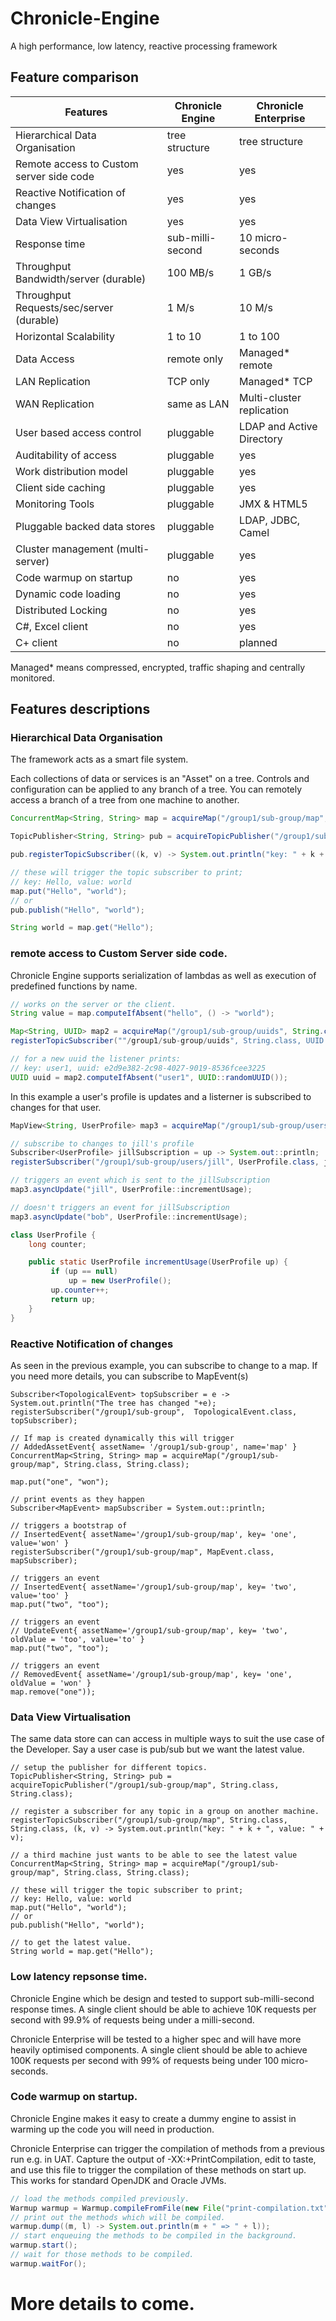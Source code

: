 # Chronicle-Engine
A high performance, low latency, reactive processing framework

## Feature comparison
| Features                                           | Chronicle Engine | Chronicle Enterprise |
| ------------------------------------------ | ------------------ | ---------------------- |
| Hierarchical Data Organisation             | tree structure      | tree structure          |
| Remote access to Custom server side code | yes               | yes                       |
| Reactive Notification of changes           | yes                   | yes                        |
| Data View Virtualisation                      | yes                    | yes                       |
| Response time                                    | sub-milli-second | 10 micro-seconds   |
| Throughput Bandwidth/server (durable) | 100 MB/s           | 1 GB/s                  |
| Throughput Requests/sec/server (durable) | 1 M/s             | 10 M/s                  |
| Horizontal Scalability                           | 1 to 10              | 1 to 100                    |
| Data Access                                      | remote only         | Managed* remote   |
| LAN Replication                                 | TCP only           | Managed* TCP         |
| WAN Replication                                 | same as LAN      | Multi-cluster replication |
| User based access control                    | pluggable          | LDAP and Active Directory |
| Auditability of access                          | pluggable           | yes                       |
| Work distribution model                      | pluggable           | yes                       |
| Client side caching                              | pluggable          | yes                       |
| Monitoring Tools                                 | pluggable          | JMX & HTML5         |
| Pluggable backed data stores                | pluggable          | LDAP, JDBC, Camel |
| Cluster management (multi-server)        | pluggable          | yes                       |
| Code warmup on startup                      | no                     | yes                      |
| Dynamic code loading                         | no                     | yes                      |
| Distributed Locking                             | no                    | yes                       |
| C#, Excel client                                   | no                    | yes                      |
| C+ client                                            | no                    | planned                |

Managed* means compressed, encrypted, traffic shaping and centrally monitored.

## Features descriptions
### Hierarchical Data Organisation
The framework acts as a smart file system.

Each collections of data or services is an "Asset" on a tree.  Controls and configuration can be applied to any branch of a tree.  You can remotely access a branch of a tree from one machine to another.

```java
ConcurrentMap<String, String> map = acquireMap("/group1/sub-group/map", String.class, String.class);

TopicPublisher<String, String> pub = acquireTopicPublisher("/group1/sub-group/map", String.class, String.class);

pub.registerTopicSubscriber((k, v) -> System.out.println("key: " + k + ", value: " + v);

// these will trigger the topic subscriber to print;
// key: Hello, value: world
map.put("Hello", "world");
// or
pub.publish("Hello", "world");

String world = map.get("Hello");
```

### remote access to Custom Server side code.
Chronicle Engine supports serialization of lambdas as well as execution of predefined functions by name.

```java
// works on the server or the client.
String value = map.computeIfAbsent("hello", () -> "world");

Map<String, UUID> map2 = acquireMap("/group1/sub-group/uuids", String.class, UUID.class);
registerTopicSubscriber(""/group1/sub-group/uuids", String.class, UUID.class, (k, uuid) -> System.out.println("key: " + k + ", uuid: " + uuid);

// for a new uuid the listener prints:
// key: user1, uuid: e2d9e382-2c98-4027-9019-8536fcee3225
UUID uuid = map2.computeIfAbsent("user1", UUID::randomUUID());
```

In this example a user's profile is updates and a listerner is subscribed to changes for that user.
```java
MapView<String, UserProfile> map3 = acquireMap("/group1/sub-group/users", String.class, UserProfile.class);

// subscribe to changes to jill's profile
Subscriber<UserProfile> jillSubscription = up -> System.out::println;
registerSubscriber("/group1/sub-group/users/jill", UserProfile.class, jillSubscriber);

// triggers an event which is sent to the jillSubscription
map3.asyncUpdate("jill", UserProfile::incrementUsage);

// doesn't triggers an event for jillSubscription
map3.asyncUpdate("bob", UserProfile::incrementUsage);

class UserProfile {
    long counter;

    public static UserProfile incrementUsage(UserProfile up) {
         if (up == null)
             up = new UserProfile();
         up.counter++;
         return up;
    }
}
```

### Reactive Notification of changes
As seen in the previous example, you can subscribe to change to a map.  If you need more details, you can subscribe to MapEvent(s)

```
Subscriber<TopologicalEvent> topSubscriber = e -> System.out.println("The tree has changed "+e);
registerSubscriber("/group1/sub-group",  TopologicalEvent.class, topSubscriber);

// If map is created dynamically this will trigger
// AddedAssetEvent{ assetName= '/group1/sub-group', name='map' }
ConcurrentMap<String, String> map = acquireMap("/group1/sub-group/map", String.class, String.class);

map.put("one", "won");

// print events as they happen
Subscriber<MapEvent> mapSubscriber = System.out::println;

// triggers a bootstrap of
// InsertedEvent{ assetName='/group1/sub-group/map', key= 'one', value='won' }
registerSubscriber("/group1/sub-group/map", MapEvent.class, mapSubscriber);

// triggers an event
// InsertedEvent{ assetName='/group1/sub-group/map', key= 'two', value='too' }
map.put("two", "too");

// triggers an event
// UpdateEvent{ assetName='/group1/sub-group/map', key= 'two', oldValue = 'too', value='to' }
map.put("two", "too");

// triggers an event
// RemovedEvent{ assetName='/group1/sub-group/map', key= 'one', oldValue = 'won' }
map.remove("one"));
```

### Data View Virtualisation
The same data store can can access in multiple ways to suit the use case of the Developer.  Say a user case is pub/sub but we want the latest value.

```
// setup the publisher for different topics.
TopicPublisher<String, String> pub = acquireTopicPublisher("/group1/sub-group/map", String.class, String.class);

// register a subscriber for any topic in a group on another machine.
registerTopicSubscriber("/group1/sub-group/map", String.class, String.class, (k, v) -> System.out.println("key: " + k + ", value: " + v);

// a third machine just wants to be able to see the latest value
ConcurrentMap<String, String> map = acquireMap("/group1/sub-group/map", String.class, String.class);

// these will trigger the topic subscriber to print;
// key: Hello, value: world
map.put("Hello", "world");
// or
pub.publish("Hello", "world");

// to get the latest value.
String world = map.get("Hello");
```

### Low latency repsonse time.
Chronicle Engine which be design and tested to support sub-milli-second response times.  A single client should be able to achieve 10K requests per second with 99.9% of requests being under a milli-second.

Chronicle Enterprise will be tested to a higher spec and will have more heavily optimised components.  A single client should be able to achieve 100K requests per second with 99% of requests being under 100 micro-seconds.

### Code warmup on startup.
Chronicle Engine makes it easy to create a dummy engine to assist in warming up the code you will need in production.

Chronicle Enterprise can trigger the compilation of methods from a previous run e.g. in UAT.  Capture the output of -XX:+PrintCompilation, edit to taste, and use this file to trigger the compilation of these methods on start up.  This works for standard OpenJDK and Oracle JVMs.

```java
// load the methods compiled previously.
Warmup warmup = Warmup.compileFromFile(new File("print-compilation.txt")));
// print out the methods which will be compiled.
warmup.dump((m, l) -> System.out.println(m + " => " + l));
// start enqueuing the methods to be compiled in the background.
warmup.start();
// wait for those methods to be compiled.
warmup.waitFor();
```

# More details to come.





